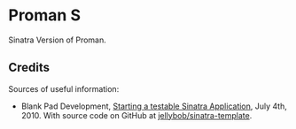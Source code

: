 # Proman S

Sinatra Version of Proman.

## Credits

Sources of useful information:
* Blank Pad Development, [Starting a testable Sinatra Application](http://blog.blankpad.net/2010/07/04/starting-a-testable-sinatra-application/), July 4th, 2010. With source code on GitHub at [jellybob/sinatra-template](https://github.com/jellybob/sinatra-example).